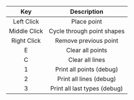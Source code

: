 |     Key      |         Description          |
|:------------:|:----------------------------:|
|  Left Click  |         Place point          |
| Middle Click |  Cycle through point shapes  |
| Right Click  |    Remove previous point     |
|      E       |       Clear all points       |
|      C       |       Clear all lines        |
|      1       |   Print all points (debug)   |
|      2       |   Print all lines (debug)    |
|      3       | Print all last types (debug) |
